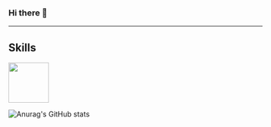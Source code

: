 ### Hi there 👋

---
## Skills
  
<a href="버튼을 눌렀을 때 이동할 링크" target="_blank"><img src="https://img.shields.io/badge/-ffffff?style=flat-square&logo=figma&logoColor=#F24E1E" width='80px' height='fit-contents'/></a>


![Anurag's GitHub stats](https://github-readme-stats.vercel.app/api?username=minicastle&show_icons=true&theme=react)
<!--
**minicastle/minicastle** is a ✨ _special_ ✨ repository because its `README.md` (this file) appears on your GitHub profile.

Here are some ideas to get you started:

- 🔭 I’m currently working on ...
- 🌱 I’m currently learning ...
- 👯 I’m looking to collaborate on ...
- 🤔 I’m looking for help with ...
- 💬 Ask me about ...
- 📫 How to reach me: ...
- 😄 Pronouns: ...
- ⚡ Fun fact: ...
-->
